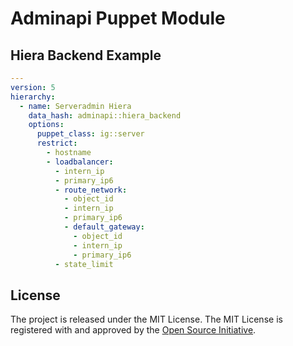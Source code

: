 Adminapi Puppet Module
======================

Hiera Backend Example
---------------------

```yaml
---
version: 5
hierarchy:
  - name: Serveradmin Hiera
    data_hash: adminapi::hiera_backend
    options:
      puppet_class: ig::server
      restrict:
        - hostname
        - loadbalancer:
          - intern_ip
          - primary_ip6
          - route_network:
            - object_id
            - intern_ip
            - primary_ip6
            - default_gateway:
              - object_id
              - intern_ip
              - primary_ip6
          - state_limit
```

License
-------

The project is released under the MIT License.  The MIT License is registered
with and approved by the [Open Source Initiative](https://opensource.org/licenses/MIT).

